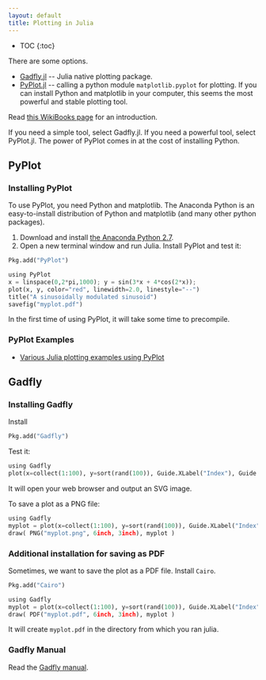 ```yaml
---
layout: default
title: Plotting in Julia
---
```


* TOC
{:toc}


There are some options.

- [Gadfly.jl](https://github.com/dcjones/Gadfly.jl) -- Julia native plotting package.
- [PyPlot.jl](https://github.com/stevengj/PyPlot.jl) -- calling a python module `matplotlib.pyplot` for plotting. If you can install Python and matplotlib in your computer, this seems the most powerful and stable plotting tool.

Read [this WikiBooks page](https://en.wikibooks.org/wiki/Introducing_Julia/Plotting) for an introduction.

If you need a simple tool, select Gadfly.jl. If you need a powerful tool, select PyPlot.jl. The power of PyPlot comes in at the cost of installing Python. 

## PyPlot

### Installing PyPlot

To use PyPlot, you need Python and matplotlib. The Anaconda Python is an easy-to-install distribution of Python and matplotlib (and many other python packages).

1. Download and install [the Anaconda Python 2.7](https://www.continuum.io/downloads).
2. Open a new terminal window and run Julia. Install PyPlot and test it:

~~~ python
Pkg.add("PyPlot")

using PyPlot
x = linspace(0,2*pi,1000); y = sin(3*x + 4*cos(2*x));
plot(x, y, color="red", linewidth=2.0, linestyle="--")
title("A sinusoidally modulated sinusoid")
savefig("myplot.pdf")
~~~

In the first time of using PyPlot, it will take some time to precompile.

### PyPlot Examples

- [Various Julia plotting examples using PyPlot](https://gist.github.com/gizmaa/7214002)


## Gadfly

### Installing Gadfly

Install

~~~ python
Pkg.add("Gadfly")
~~~

Test it:

~~~ python
using Gadfly
plot(x=collect(1:100), y=sort(rand(100)), Guide.XLabel("Index"), Guide.YLabel("Step"))
~~~

It will open your web browser and output an SVG image.

To save a plot as a PNG file:

~~~ python
using Gadfly
myplot = plot(x=collect(1:100), y=sort(rand(100)), Guide.XLabel("Index"), Guide.YLabel("Step"))
draw( PNG("myplot.png", 6inch, 3inch), myplot )
~~~

### Additional installation for saving as PDF

Sometimes, we want to save the plot as a PDF file. Install `Cairo`.

~~~ python
Pkg.add("Cairo")
~~~


~~~ python
using Gadfly
myplot = plot(x=collect(1:100), y=sort(rand(100)), Guide.XLabel("Index"), Guide.YLabel("Step"))
draw( PDF("myplot.pdf", 6inch, 3inch), myplot )
~~~

It will create `myplot.pdf` in the directory from which you ran julia.

### Gadfly Manual

Read the [Gadfly manual](http://gadflyjl.org/).


<!--
If Cairo does not install properly, try the following:
**(NOTE: This may not work for your system. I tested this with my Mac OS X machine, but it may not work for you.)**

In the julia prompt:

~~~julia
Pkg.add("Homebrew")
using Homebrew
Homebrew.rm("glib")
Homebrew.add("glib")
Homebrew.rm("libpng")
Homebrew.add("libpng")
Homebrew.rm("cairo")
Homebrew.add("cairo")
Homebrew.rm("pango")
Homebrew.add("pango")
Pkg.add("Cairo")
~~~

Then, close your current julia and reopen julia. -->
